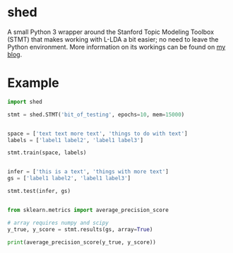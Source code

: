 # shed
A small Python 3 wrapper around the Stanford Topic Modeling Toolbox (STMT) that makes working with L-LDA a bit easier; no need to leave the Python environment. More information on its workings can be found on [my blog](https://cmry.github.io/2015/06/18/shed/).

# Example

``` python
import shed

stmt = shed.STMT('bit_of_testing', epochs=10, mem=15000)


space = ['text text more text', 'things to do with text']
labels = ['label1 label2', 'label1 label3']

stmt.train(space, labels)


infer = ['this is a text', 'things with more text']
gs = ['label1 label2', 'label1 label3']

stmt.test(infer, gs)


from sklearn.metrics import average_precision_score

# array requires numpy and scipy
y_true, y_score = stmt.results(gs, array=True)

print(average_precision_score(y_true, y_score))
```